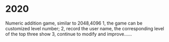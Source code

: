 # 2020
Numeric addition game, similar to 2048,4096
1, the game can be customized level number;
2, record the user name, the corresponding level of the top three show
3, continue to modify and improve......
